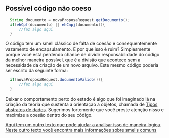 ## Possível código não coeso

```java
  String documento = novaProposaRequest.getDocumento();
  if(ehCpf(documento) || ehCnpj(documento)){
      //faz algo aqui
  }

```
O código tem um smell clássico de falta de coesão e consequentemente vazamento de encapsulamento. E por que isso é ruim? Simplesmente porque você está perdendo chance de dividir responsabilidade do código da melhor maneira possível, que é a divisão que acontece sem a necessidade da criação de um novo arquivo. Este mesmo código poderia ser escrito da seguinte forma:

```java
  if(novaProposaRequest.documentoValido()){
      //faz algo aqui
  }
```

Deixar o comportamento perto do estado é algo que foi imaginado lá na criação da teoria que sustenta a orientaçao a objetos, chamada de [Tipos abstratos de dados](http://cv.znu.ac.ir/afsharchim/lectures/p50-liskov.pdf). Sugerimos fortemente que você preste atenção nisso e maximize a coesão dentro do seu código. 

[Aqui tem um outro texto que pode ajudar a analisar isso de maneira lógica](https://medium.com/@albertosouza_47783/encapsulamento-sob-uma-perspectiva-l%C3%B3gica-3d04016e3f14). [Neste outro texto você encontra mais informações sobre smells comuns](https://medium.com/@albertosouza_47783/como-identificar-a-necessidade-de-dividir-responsabilidade-no-c%C3%B3digo-a9377ca682bf)